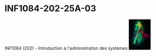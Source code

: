 # INF1084-202-25A-03
INF1084 (202) - Introduction à l'administration des systèmes
<img src=images/900_Coolbits-Art_zore13.jpg with='50%' height='100'>                     
</img>
